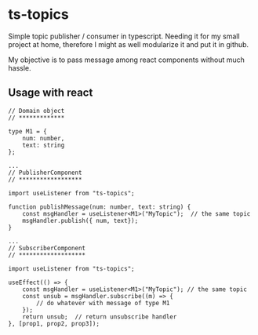 # ts-topics 

Simple topic publisher / consumer in typescript. Needing it for my small project at home, therefore I might as well modularize it and put it in github.

My objective is to pass message among react components without much hassle.


## Usage with react

```
// Domain object
// *************

type M1 = {
    num: number,
    text: string
};

...
// PublisherComponent
// ******************

import useListener from "ts-topics";

function publishMessage(num: number, text: string) {
    const msgHandler = useListener<M1>("MyTopic");  // the same topic
    msgHandler.publish({ num, text});
}

...
// SubscriberComponent
// *******************

import useListener from "ts-topics";

useEffect(() => {
    const msgHandler = useListener<M1>("MyTopic"); // the same topic
    const unsub = msgHandler.subscribe((m) => {
        // do whatever with message of type M1
    });
    return unsub;  // return unsubscribe handler
}, [prop1, prop2, prop3]);

```